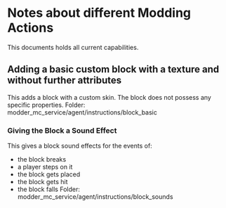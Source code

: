# Notes about different Modding Actions
This documents holds all current capabilities.

## Adding a basic custom block with a texture and without further attributes
This adds a block with a custom skin. The block does not possess any specific properties.
Folder: modder_mc_service/agent/instructions/block_basic
### Giving the Block a Sound Effect
This gives a block sound effects for the events of:
- the block breaks
- a player steps on it
- the block gets placed
- the block gets hit
- the block falls
Folder: modder_mc_service/agent/instructions/block_sounds
